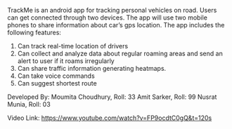 TrackMe is an android app for tracking personal vehicles on road. Users can get connected through two devices. The app will use two mobile phones to share information about car’s gps location. The app includes the following features: 
1. Can track real-time location of drivers
2. Can collect and analyze data about regular roaming areas and send an alert to user  if it roams irregularly
3. Can share traffic information generating heatmaps.
4. Can take voice commands
5. Can suggest shortest route

Developed By:
Moumita Choudhury, Roll: 33
Amit Sarker, Roll: 99
Nusrat Munia, Roll: 03

Video Link: https://www.youtube.com/watch?v=FP9ocdtC0gQ&t=120s

